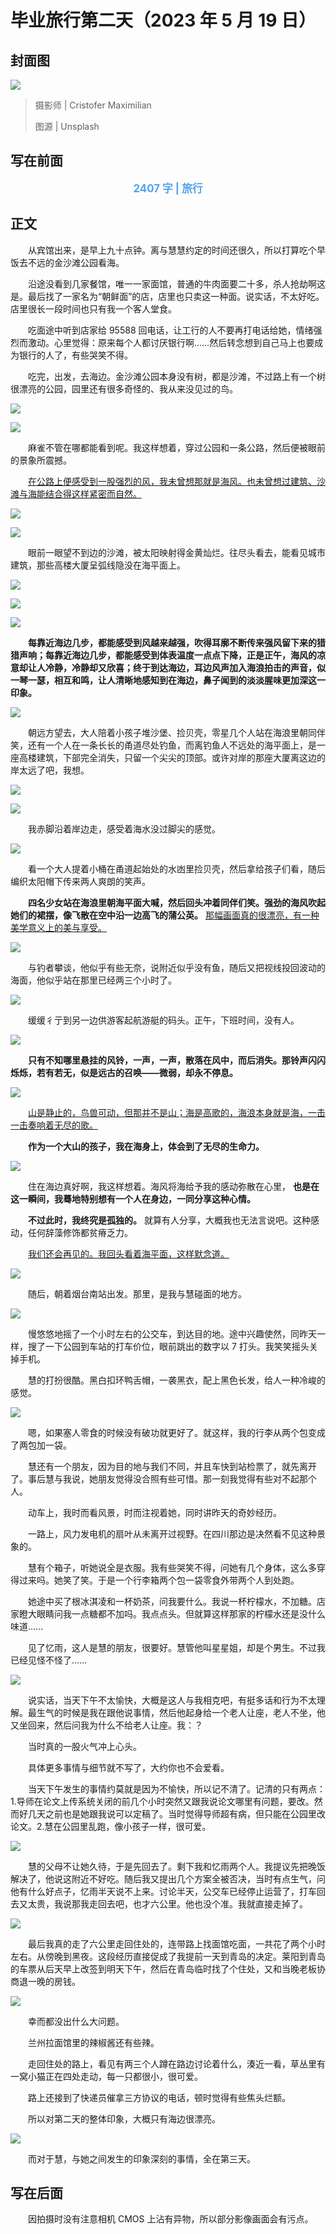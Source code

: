 # 毕业旅行第二天（2023 年 5 月 19 日）

## 封面图

![](https://raw.githubusercontent.com/TinySnow/GithubImageHosting/main/blog/articles/literature/cristofer-maximilian-uQDRDqpYJHI-unsplash.jpg)

> 摄影师 | Cristofer Maximilian
>
> 图源 | Unsplash

## 写在前面

<p style="color:#50a3eb; text-align:center; font-weight:bold; font-size:larger;">2407 字 | 旅行</p>

## 正文

　　从宾馆出来，是早上九十点钟。离与慧慧约定的时间还很久，所以打算吃个早饭去不远的金沙滩公园看海。

　　沿途没看到几家餐馆，唯一一家面馆，普通的牛肉面要二十多，杀人抢劫啊这是。最后找了一家名为“朝鲜面”的店，店里也只卖这一种面。说实话，不太好吃。店里很长一段时间也只有我一个客人堂食。

　　吃面途中听到店家给 95588 回电话，让工行的人不要再打电话给她，情绪强烈而激动。心里觉得：原来每个人都讨厌银行啊……然后转念想到自己马上也要成为银行的人了，有些哭笑不得。

　　吃完，出发，去海边。金沙滩公园本身没有树，都是沙滩，不过路上有一个树很漂亮的公园，园里还有很多奇怪的、我从来没见过的鸟。

![](https://raw.githubusercontent.com/TinySnow/GithubImageHosting/main/blog/articles/literature/DSC02273-2023-05-19%20-%201-400%20%E7%A7%92-200-SONY-ILCE-6000.jpg)

![](https://raw.githubusercontent.com/TinySnow/GithubImageHosting/main/blog/articles/literature/DSC02272-2023-05-19%20-%201-400%20%E7%A7%92-1000-SONY-ILCE-6000.jpg)

　　麻雀不管在哪都能看到呢。我这样想着，穿过公园和一条公路，然后便被眼前的景象所震撼。

　　<u>在公路上便感受到一股强烈的风，我未曾想那就是海风。也未曾想过建筑、沙滩与海能结合得这样紧密而自然。</u>

![](https://raw.githubusercontent.com/TinySnow/GithubImageHosting/main/blog/articles/literature/IMG_20230519_122233.jpg)

![](https://raw.githubusercontent.com/TinySnow/GithubImageHosting/main/blog/articles/literature/DSC02277-2023-05-19%20-%201-400%20%E7%A7%92-100-SONY-ILCE-6000.jpg)

　　眼前一眼望不到边的沙滩，被太阳映射得金黄灿烂。往尽头看去，能看见城市建筑，那些高楼大厦呈弧线隐没在海平面上。

![](https://raw.githubusercontent.com/TinySnow/GithubImageHosting/main/blog/articles/literature/DSC02274-2023-05-19%20-%201-400%20%E7%A7%92-100-SONY-ILCE-6000.jpg)

![](https://raw.githubusercontent.com/TinySnow/GithubImageHosting/main/blog/articles/literature/DSC02299-2023-05-19%20-%201-400%20%E7%A7%92-100-SONY-ILCE-6000.jpg)

![](https://raw.githubusercontent.com/TinySnow/GithubImageHosting/main/blog/articles/literature/DSC02315-2023-05-19-13-1-400%20%E7%A7%92-100-SONY-ILCE-6000.jpg)

　　**每靠近海边几步，都能感受到风越来越强，吹得耳廓不断传来强风留下来的猎猎声响；每靠近海边几步，都能感受到体表温度一点点下降，正是正午，海风的凉意却让人冷静，冷静却又欣喜；终于到达海边，耳边风声加入海浪拍击的声音，似一琴一瑟，相互和鸣，让人清晰地感知到在海边，鼻子闻到的淡淡腥味更加深这一印象。**

![](https://raw.githubusercontent.com/TinySnow/GithubImageHosting/main/blog/articles/literature/DSC02280-2023-05-19%20-%201-400%20%E7%A7%92-100-SONY-ILCE-6000.jpg)

　　朝远方望去，大人陪着小孩子堆沙堡、捡贝壳，零星几个人站在海浪里朝同伴笑，还有一个人在一条长长的甬道尽处钓鱼，而离钓鱼人不远处的海平面上，是一座高楼建筑，下部完全消失，只留一个尖尖的顶部。或许对岸的那座大厦离这边的岸太远了吧，我想。

![](https://raw.githubusercontent.com/TinySnow/GithubImageHosting/main/blog/articles/literature/DSC02279-2023-05-19%20-%201-400%20%E7%A7%92-100-SONY-ILCE-6000.jpg)

![](https://raw.githubusercontent.com/TinySnow/GithubImageHosting/main/blog/articles/literature/DSC02311-2023-05-19-11-1-400%20%E7%A7%92-100-SONY-ILCE-6000.jpg)

　　我赤脚沿着岸边走，感受着海水没过脚尖的感觉。

![](https://raw.githubusercontent.com/TinySnow/GithubImageHosting/main/blog/articles/literature/DSC02295-2023-05-19%20-%201-400%20%E7%A7%92-100-SONY-ILCE-6000.jpg)

　　看一个大人提着小桶在甬道起始处的水凼里捡贝壳，然后拿给孩子们看，随后编织太阳帽下传来两人爽朗的笑声。

　　**四名少女站在海浪里朝海平面大喊，然后回头冲着同伴们笑。强劲的海风吹起她们的裙摆，像飞散在空中沿一边高飞的蒲公英。** <u>那幅画面真的很漂亮，有一种美学意义上的美与享受。</u>

![](https://raw.githubusercontent.com/TinySnow/GithubImageHosting/main/blog/articles/literature/DSC02302-2023-05-19%20-%201-400%20%E7%A7%92-100-SONY-ILCE-6000.jpg)

　　与钓者攀谈，他似乎有些无奈，说附近似乎没有鱼，随后又把视线投回波动的海面，他似乎站在那里已经两三个小时了。

![](https://raw.githubusercontent.com/TinySnow/GithubImageHosting/main/blog/articles/literature/DSC02278-2023-05-19%20-%201-400%20%E7%A7%92-100-SONY-ILCE-6000.jpg)

　　缓缓彳亍到另一边供游客起航游艇的码头。正午，下班时间，没有人。

![](https://raw.githubusercontent.com/TinySnow/GithubImageHosting/main/blog/articles/literature/DSC02307-2023-05-19%20-%201-400%20%E7%A7%92-100-SONY-ILCE-6000.jpg)

　　**只有不知哪里悬挂的风铃，一声，一声，散落在风中，而后消失。那铃声闪闪烁烁，若有若无，似是远古的召唤——微弱，却永不停息。**

![](https://raw.githubusercontent.com/TinySnow/GithubImageHosting/main/blog/articles/literature/DSC02318-2023-05-19%20-%201-400%20%E7%A7%92-100-SONY-ILCE-6000.jpg)

　　<u>山是静止的，鸟兽可动，但那并不是山；海是高歌的，海浪本身就是海，一击一击奏响着无尽的歌。</u>

　　**作为一个大山的孩子，我在海身上，体会到了无尽的生命力。**

![](https://raw.githubusercontent.com/TinySnow/GithubImageHosting/main/blog/articles/literature/DSC02301-2023-05-19%20-%201-400%20%E7%A7%92-100-SONY-ILCE-6000.jpg)

　　住在海边真好啊，我这样想着。海风将海给予我的感动弥散在心里， **也是在这一瞬间，我蓦地特别想有一个人在身边，一同分享这种心情。**

　　**不过此时，我终究是孤独的。** 就算有人分享，大概我也无法言说吧。这种感动，任何辞藻修饰都贫瘠乏力。

　　<u>我们还会再见的。我回头看着海平面，这样默念道。</u>

![](https://raw.githubusercontent.com/TinySnow/GithubImageHosting/main/blog/articles/literature/DSC02316-2023-05-19-11-1-400%20%E7%A7%92-100-SONY-ILCE-6000.jpg)

　　随后，朝着烟台南站出发。那里，是我与慧碰面的地方。

![](https://raw.githubusercontent.com/TinySnow/GithubImageHosting/main/blog/articles/literature/IMG_20230519_141848.jpg)

　　慢悠悠地摇了一个小时左右的公交车，到达目的地。途中兴趣使然，同昨天一样，搜了一下公园到车站的打车价位，眼前跳出的数字以 7 打头。我笑笑摇头关掉手机。

　　慧的打扮很酷。黑白扣环鸭舌帽，一袭黑衣，配上黑色长发，给人一种冷峻的感觉。

![](https://raw.githubusercontent.com/TinySnow/GithubImageHosting/main/blog/articles/literature/DSC02324-2023-05-19%20-%201-400%20%E7%A7%92-640-SONY-ILCE-6000.jpg)

　　嗯，如果塞人零食的时候没有破功就更好了。就这样，我的行李从两个包变成了两包加一袋。

　　慧还有一个朋友，因为目的地与我们不同，并且车快到站检票了，就先离开了。事后慧与我说，她朋友觉得没合照有些可惜。那一刻我觉得有些对不起那个人。

　　动车上，我时而看风景，时而注视着她，同时讲昨天的奇妙经历。

　　一路上，风力发电机的扇叶从未离开过视野。在四川那边是决然看不见这种景象的。

　　慧有个箱子，听她说全是衣服。我有些哭笑不得，问她有几个身体，这么多穿得过来吗。她笑了笑。于是一个行李箱两个包一袋零食外带两个人到处跑。

　　她途中买了根冰淇凌和一杯奶茶，问我要什么。我说一杯柠檬水，不加糖。店家瞪大眼睛问我一点糖都不加吗。我点点头。但就算这样那家的柠檬水还是没什么味道……

　　见了忆雨，这人是慧的朋友，很要好。慧管他叫星星姐，却是个男生。不过我已经见怪不怪了……

![](https://raw.githubusercontent.com/TinySnow/GithubImageHosting/main/blog/articles/literature/DSC02339-2023-05-19%20-%201-500%20%E7%A7%92-3200-SONY-ILCE-6000.jpg)

　　说实话，当天下午不太愉快，大概是这人与我相克吧，有挺多话和行为不太理解。最生气的时候是我在跟他说事情，然后他起身给一个老人让座，老人不坐，他又坐回来，然后问我为什么不给老人让座。我：？

　　当时真的一股火气冲上心头。

　　具体更多事情与细节就不写了，大约你也不会爱看。

　　当天下午发生的事情约莫就是因为不愉快，所以记不清了。记清的只有两点：1.导师在论文上传系统关闭的前几个小时突然又跟我说论文哪里有问题，要改。然而好几天之前也是她跟我说可以定稿了。当时觉得导师超有病，但只能在公园里改论文。2.慧在公园里乱跑，像小孩子一样，很可爱。

![](https://raw.githubusercontent.com/TinySnow/GithubImageHosting/main/blog/articles/literature/DSC02332-2023-05-19%20-%201-60%20%E7%A7%92-160-SONY-ILCE-6000.jpg)

　　慧的父母不让她久待，于是先回去了。剩下我和忆雨两个人。我提议先把晚饭解决了，他说这附近不好吃。随后我又提出几个方案全被否决，当时有点生气，问他有什么好点子，忆雨半天说不上来。讨论半天，公交车已经停止运营了，打车回去又太贵，我说那我走回去吧，也才六公里。他也没个准。我就直接走掉了。

![](https://raw.githubusercontent.com/TinySnow/GithubImageHosting/main/blog/articles/literature/DSC02354-2023-05-19%20-%201-160%20%E7%A7%92-100-SONY-ILCE-6000.jpg)

　　最后我真的走了六公里走回住处的，连带路上找面馆吃面，一共花了两个小时左右。从傍晚到黑夜。这段经历直接促成了我提前一天到青岛的决定。莱阳到青岛的车票从后天早上改签到明天下午，然后在青岛临时找了个住处，又和当晚老板协商退一晚的房钱。

![](https://raw.githubusercontent.com/TinySnow/GithubImageHosting/main/blog/articles/literature/DSC02356-2023-05-19%20-%201-160%20%E7%A7%92-160-SONY-ILCE-6000.jpg)

　　幸而都没出什么大问题。

　　兰州拉面馆里的辣椒酱还有些辣。

　　走回住处的路上，看见有两三个人蹲在路边讨论着什么，湊近一看，草丛里有一窝小猫正在四处走动，每一只都很小，很可爱。

　　路上还接到了快递员催拿三方协议的电话，顿时觉得有些焦头烂额。

　　所以对第二天的整体印象，大概只有海边很漂亮。

![](https://raw.githubusercontent.com/TinySnow/GithubImageHosting/main/blog/articles/literature/DSC02314-2023-05-19-11-1-400%20%E7%A7%92-100-SONY-ILCE-6000.jpg)

　　而对于慧，与她之间发生的印象深刻的事情，全在第三天。

## 写在后面

　　因拍摄时没有注意相机 CMOS 上沾有异物，所以部分影像画面会有污点。